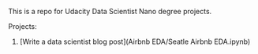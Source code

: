 This is a repo for Udacity Data Scientist Nano degree projects. 

Projects:

1. [Write a data scientist blog post](Airbnb EDA/Seatle Airbnb EDA.ipynb)